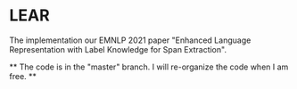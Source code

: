 # LEAR
The implementation our EMNLP 2021 paper "Enhanced Language Representation with Label Knowledge for Span Extraction".

** The code is in the "master" branch. I will re-organize the code when I am free. **
